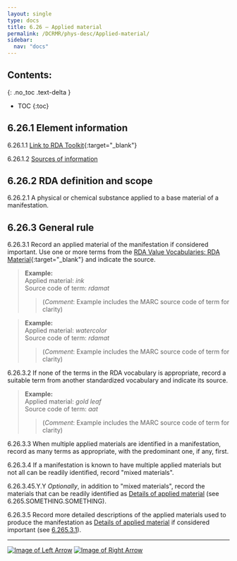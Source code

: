 ```yaml
---
layout: single
type: docs
title: 6.26 — Applied material
permalink: /DCRMR/phys-desc/Applied-material/
sidebar:
  nav: "docs"
---
```


## Contents:
{: .no_toc .text-delta }

- TOC
{:toc}

## 6.26.1 Element information

<a name="6.26.1.1">6.26.1.1</a> [Link to RDA Toolkit](https://access.rdatoolkit.org/Content?externalId=en-US_ala-ca5c2d63-34dc-35c3-8033-71d949c4419d){:target="_blank"}

<a name="6.26.1.2">6.26.1.2</a> [Sources of information](/DCRMR/phys-desc/#6011-sources-of-information) 

## 6.26.2 RDA definition and scope

<a name="6.26.2.1">6.26.2.1</a> A physical or chemical substance applied to a base material of a manifestation.

## 6.26.3 General rule 

<a name="6.26.3.1">6.26.3.1</a> Record an applied material of the manifestation if considered important. Use one or more terms from the [RDA Value Vocabularies: RDA Material](http://www.rdaregistry.info/termList/RDAMaterial/){:target="_blank"} and indicate the source.

>**Example:**  
>Applied material: <CITE>ink</CITE>  
>Source code of term: <CITE>rdamat</CITE>  
>>(*Comment*: Example includes the MARC source code of term for clarity)

>**Example:**  
>Applied material: <CITE>watercolor</CITE>  
>Source code of term: <CITE>rdamat</CITE>  
>>(*Comment*: Example includes the MARC source code of term for clarity)

<a name="6.26.3.2">6.26.3.2</a> If none of the terms in the RDA vocabulary is appropriate, record a suitable term from another standardized vocabulary and indicate its source.

>**Example:**  
>Applied material: <CITE>gold leaf</CITE>  
>Source code of term: <CITE>aat</CITE>  
>>(*Comment*: Example includes the MARC source code of term for clarity)

<a name="6.26.3.3">6.26.3.3</a> When multiple applied materials are identified in a manifestation, record as many terms as appropriate, with the predominant one, if any, first.

<a name="6.26.3.4">6.26.3.4</a> If a manifestation is known to have multiple applied materials but not all can be readily identified, record "mixed materials".

<a name="6.26.3.45.Y.Y">6.26.3.45.Y.Y</a> *Optionally*, in addition to "mixed materials", record the materials that can be readily identified as [Details of applied material](/phys-desc/Details-of-applied-material/) (see 6.265.SOMETHING.SOMETHING).

<a name="6.26.3.5">6.26.3.5</a> Record more detailed descriptions of the applied materials used to produce the manifestation as [Details of applied material](/DCRMR/phys-desc/Details-of-applied-material/) if considered important (see [6.265.3.1](/DCRMR/phys-desc/Details-of-applied-material/#6.265.3.1)).

---

[![Image of Left Arrow](https://rbms-bsc.github.io/DCRMR/assets/pictures/navigation/Arrow_Left.png "6.255 — Details of base material")](/DCRMR/phys-desc/Details-of-base-material/) [![Image of Right Arrow](https://rbms-bsc.github.io/DCRMR/assets/pictures/navigation/Arrow_Right.png "6.265 — Details of applied material")](/DCRMR/phys-desc/Details-of-applied-material/)